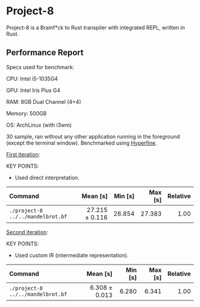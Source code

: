 # Project-8

Project-8 is a Brainf*ck to Rust transpiler with integrated REPL, written in Rust.

## Performance Report

Specs used for benchmark:

CPU: Intel i5-1035G4

GPU: Intel Iris Plus G4

RAM: 8GB Dual Channel (4+4)

Memory: 500GB

OS: ArchLinux (with i3wm)

30 sample, ran without any other application running in the foreground (except the terminal window). Benchmarked using [Hyperfine](https://github.com/sharkdp/hyperfine).

[First iteration](https://github.com/PeterAjaaa/Project-8/tree/2a0bcf4f945527dbdff7fdb6d22afb57edc44c3d):

KEY POINTS:

- Used direct interpretation.

| Command | Mean [s] | Min [s] | Max [s] | Relative |
|:---|---:|---:|---:|---:|
| `./project-8 ../../mandelbrot.bf` | 27.215 ± 0.116 | 26.854 | 27.383 | 1.00 |

[Second iteration](https://github.com/PeterAjaaa/Project-8/tree/f6af189707022067e23ef91e372c5da3e68272b6):

KEY POINTS:

- Used custom IR (intermediate representation).

| Command | Mean [s] | Min [s] | Max [s] | Relative |
|:---|---:|---:|---:|---:|
| `./project-8 ../../mandelbrot.bf` | 6.308 ± 0.013 | 6.280 | 6.341 | 1.00 |
